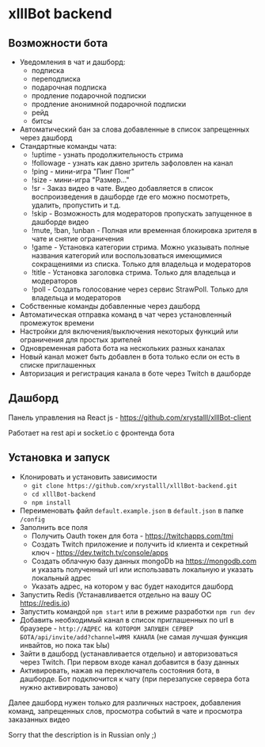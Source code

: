 # xlllBot backend

## Возможности бота
- Уведомления в чат и дашборд:
  - подписка
  - переподписка
  - подарочная подписка
  - продление подарочной подписки
  - продление анонимной подарочной подписки
  - рейд
  - битсы
- Автоматический бан за слова добавленные в список запрещенных через дашборд
- Стандартные команды чата:
  - !uptime - узнать продолжительность стрима
  - !followage - узнать как давно зритель зафоловлен на канал
  - !ping - мини-игра "Пинг Понг"
  - !size - мини-игра "Размер..."
  - !sr - Заказ видео в чате. Видео добавляется в список воспроизведения в дашборде где его можно посмотреть, удалить, пропустить и т.д.
  - !skip - Возможность для модераторов пропускать запущенное в дашборде видео
  - !mute, !ban, !unban - Полная или временная блокировка зрителя в чате и снятие ограничения
  - !game - Установка категории стрима. Можно указывать полные названия категорий или воспользоваться имеющимися сокращениями из списка. Только для владельца и модераторов
  - !title - Установка заголовка стрима. Только для владельца и модераторов
  - !poll - Создать голосование через сервис StrawPoll. Только для владельца и модераторов
- Собственные команды добавленные через дашборд
- Автоматическая отправка команд в чат через установленный промежуток времени
- Настройки для включения/выключения некоторых функций или ограничения для простых зрителей
- Одновременная работа бота на нескольких разных каналах
- Новый канал может быть добавлен в бота только если он есть в списке приглашенных
- Авторизация и регистрация канала в боте через Twitch в дашборде

## Дашборд
Панель управления на React js - https://github.com/xrystalll/xlllBot-client

Работает на rest api и socket.io с фронтенда бота

## Установка и запуск
- Клонировать и установить зависимости
  - `git clone https://github.com/xrystalll/xlllBot-backend.git`
  - `cd xlllBot-backend`
  - `npm install`
- Переименовать файл `default.example.json` в `default.json` в папке `/config`
- Заполнить все поля
  - Получить Oauth токен для бота - https://twitchapps.com/tmi
  - Создать Twitch приложение и получить id клиента и секретный ключ - https://dev.twitch.tv/console/apps
  - Создать облачную базу данных mongoDb на https://mongodb.com и указать полученный url или использавать локальную и указать локальный адрес
  - Указать адрес, на котором у вас будет находится дашборд
- Запустить Redis (Устанавливается отдельно на вашу ОС https://redis.io)
- Запустить командой `npm start` или в режиме разработки `npm run dev`
- Добавить необходимый канал в список приглашенных по url в браузере - `http://АДРЕС НА КОТОРОМ ЗАПУЩЕН СЕРВЕР БОТА/api/invite/add?channel=ИМЯ КАНАЛА` (не самая лучшая функция инвайтов, но пока так Ыы)
- Зайти в дашборд (устанавливается отдельно) и авторизоваться через Twitch. При первом входе канал добавится в базу данных
- Активировать, нажав на переключатель состояния бота, в дашборде. Бот подключится к чату (при перезапуске сервера бота нужно активировать заново)

Далее дашборд нужен только для различных настроек, добавления команд, запрещенных слов, просмотра событий в чате и просмотра заказанных видео

Sorry that the description is in Russian only ;)
